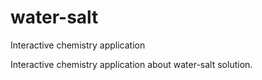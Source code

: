 # water-salt
Interactive chemistry application

Interactive chemistry application about water-salt solution.
